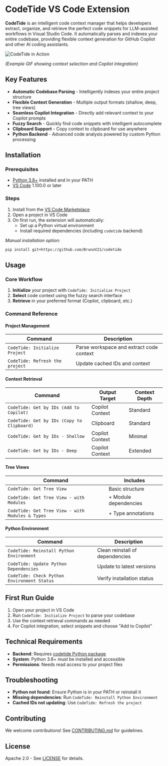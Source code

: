 
# CodeTide VS Code Extension

**CodeTide** is an intelligent code context manager that helps developers extract, organize, and retrieve the perfect code snippets for LLM-assisted workflows in Visual Studio Code. It automatically parses and indexes your entire codebase, providing flexible context generation for GitHub Copilot and other AI coding assistants.

![CodeTide in Action](./assets/codetide-demo.gif)

*(Example GIF showing context selection and Copilot integration)*

## Key Features

- **Automatic Codebase Parsing** - Intelligently indexes your entire project structure
- **Flexible Context Generation** - Multiple output formats (shallow, deep, tree views)
- **Seamless Copilot Integration** - Directly add relevant context to your Copilot prompts
- **Fuzzy Search** - Quickly find code snippets with intelligent autocomplete
- **Clipboard Support** - Copy context to clipboard for use anywhere
- **Python Backend** - Advanced code analysis powered by custom Python processing

## Installation

### Prerequisites
- [Python 3.8+](https://www.python.org/downloads/) installed and in your PATH
- [VS Code](https://code.visualstudio.com/) 1.100.0 or later

### Steps
1. Install from the [VS Code Marketplace](https://marketplace.visualstudio.com/items?itemName=BrunoV21.codetide)
2. Open a project in VS Code
3. On first run, the extension will automatically:
   - Set up a Python virtual environment
   - Install required dependencies (including `codetide` backend)
   
*Manual installation option:*
```bash
pip install git+https://github.com/BrunoV21/codetide
```

## Usage

### Core Workflow
1. **Initialize** your project with `CodeTide: Initialize Project`
2. **Select** code context using the fuzzy search interface
3. **Retrieve** in your preferred format (Copilot, clipboard, etc.)

### Command Reference

#### Project Management
| Command | Description |
|---------|-------------|
| `CodeTide: Initialize Project` | Parse workspace and extract code context |
| `CodeTide: Refresh the project` | Update cached IDs and context |

#### Context Retrieval
| Command | Output Target | Context Depth |
|---------|---------------|---------------|
| `CodeTide: Get by IDs (Add to Copilot)` | Copilot Context | Standard |
| `CodeTide: Get by IDs (Copy to Clipboard)` | Clipboard | Standard |
| `CodeTide: Get by IDs - Shallow` | Copilot Context | Minimal |
| `CodeTide: Get by IDs - Deep` | Copilot Context | Extended |

#### Tree Views
| Command | Includes |
|---------|----------|
| `CodeTide: Get Tree View` | Basic structure |
| `CodeTide: Get Tree View - with Modules` | + Module dependencies |
| `CodeTide: Get Tree View - with Modules & Types` | + Type annotations |

#### Python Environment
| Command | Description |
|---------|-------------|
| `CodeTide: Reinstall Python Environment` | Clean reinstall of dependencies |
| `CodeTide: Update Python Dependencies` | Update to latest versions |
| `CodeTide: Check Python Environment Status` | Verify installation status |

## First Run Guide
1. Open your project in VS Code
2. Run `CodeTide: Initialize Project` to parse your codebase
3. Use the context retrieval commands as needed
4. For Copilot integration, select snippets and choose "Add to Copilot"

## Technical Requirements
- **Backend**: Requires [codetide Python package](https://github.com/BrunoV21/codetide)
- **System**: Python 3.8+ must be installed and accessible
- **Permissions**: Needs read access to your project files

## Troubleshooting
- **Python not found**: Ensure Python is in your PATH or reinstall it
- **Missing dependencies**: Run `CodeTide: Reinstall Python Environment`
- **Cached IDs not updating**: Use `CodeTide: Refresh the project`

## Contributing
We welcome contributions! See [CONTRIBUTING.md](CONTRIBUTING.md) for guidelines.

## License
Apache 2.0 - See [LICENSE](LICENSE) for details.